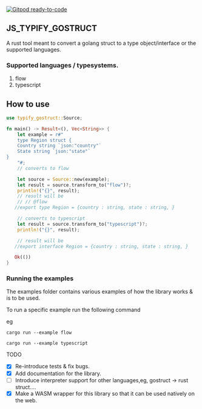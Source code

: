[![Gitpod ready-to-code](https://img.shields.io/badge/Gitpod-ready--to--code-blue?logo=gitpod)](https://gitpod.io/#https://github.com/tevs-rust-land/js_typify_gostruct)

## JS_TYPIFY_GOSTRUCT

A rust tool meant to convert a golang struct to a type object/interface or the supported languages.

### Supported languages / typesystems.

1. flow
2. typescript

## How to use

```rs
use typify_gostruct::Source;

fn main() -> Result<(), Vec<String>> {
    let example = r#"
    type Region struct {
    Country string `json:"country"`
    State string `json:"state"`
}
    "#;
    // converts to flow

    let source = Source::new(example);
    let result = source.transform_to("flow")?;
    println!("{}", result);
    // result will be
    // // @flow
   //export type Region = {country : string, state : string, }

    // converts to typescript
    let result = source.transform_to("typescript")?;
    println!("{}", result);

    // result will be
   //export interface Region = {country : string, state : string, }

   Ok(())
}

```

### Running the examples

The examples folder contains various examples of how the library works & is to be used.

To run a specific example run the following command

eg

```
cargo run --example flow
```

```
cargo run --example typescript
```

TODO

- [x] Re-introduce tests & fix bugs.
- [x] Add documentation for the library.
- [ ] Introduce interpreter support for other languages,eg, gostruct -> rust struct....
- [x] Make a WASM wrapper for this library so that it can be used natively on the web.
